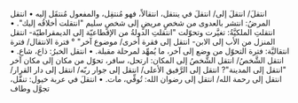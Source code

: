 ‌انتقلَ/ ‌انتقلَ إلى/ ‌انتقلَ في ينتقل، انتقالاً، فهو مُنتقِل، والمفعول مُنتقَل إليه
• ‌انتقل المرضُ: انتشر بالعدوى من شخصٍ مريضٍ إلى شخصٍ سليم "انتقلت أخلاقُه إليك".
 • انتقلتِ الملكيَّةُ: تغيَّرت وتحوّلت "انتقلتِ الدولةُ من الإقطاعيّة إلى الديمقراطيّة- ‌انتقل المنزل من الأب إلى الابن- ‌انتقل إلى فقرة أخرى/ موضوع آخر" ° فترة الانتقال/ فترة انتقاليَّة: فترة التحوّل من وضع إلى آخر، ما يُمهِّد لمرحلة مقبلة.
• ‌انتقل الخبرُ: ذاع، شاع.
• ‌انتقل الشَّخصُ/ ‌انتقل الشَّخصُ إلى المكان: ارتحل، سافر، تحوّل من مكان إلى مكان آخر "‌انتقل إلى المدينة"? ‌انتقل إلى الرَّفيق الأعلى/ ‌انتقل إلى جوار ربّه/ ‌انتقل إلى دار القرار/ ‌انتقل إلى رحمة الله/ ‌انتقل إلى رضوان الله: تُوفِّي، مات.
• ‌انتقلَ في عربة خيول: تنقَّل، تجوَّل وطاف